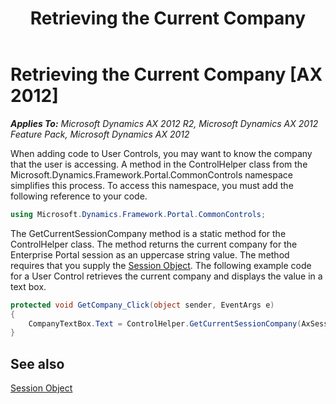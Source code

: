 ﻿---
title: Retrieving the Current Company
TOCTitle: Retrieving the Current Company
ms:assetid: 2ca1859c-e793-4b6f-9fe2-a87313013510
ms:mtpsurl: https://msdn.microsoft.com/en-us/library/Hh812492(v=AX.60)
ms:contentKeyID: 44090278
ms.date: 11/07/2012
mtps_version: v=AX.60
dev_langs:
- csharp
---

# Retrieving the Current Company [AX 2012]


_**Applies To:** Microsoft Dynamics AX 2012 R2, Microsoft Dynamics AX 2012 Feature Pack, Microsoft Dynamics AX 2012_

When adding code to User Controls, you may want to know the company that the user is accessing. A method in the ControlHelper class from the Microsoft.Dynamics.Framework.Portal.CommonControls namespace simplifies this process. To access this namespace, you must add the following reference to your code.

``` csharp
using Microsoft.Dynamics.Framework.Portal.CommonControls;
```

The GetCurrentSessionCompany method is a static method for the ControlHelper class. The method returns the current company for the Enterprise Portal session as an uppercase string value. The method requires that you supply the [Session Object](session-object.md). The following example code for a User Control retrieves the current company and displays the value in a text box.

``` csharp
protected void GetCompany_Click(object sender, EventArgs e)
{
    CompanyTextBox.Text = ControlHelper.GetCurrentSessionCompany(AxSession);
}
```

## See also

[Session Object](session-object.md)

